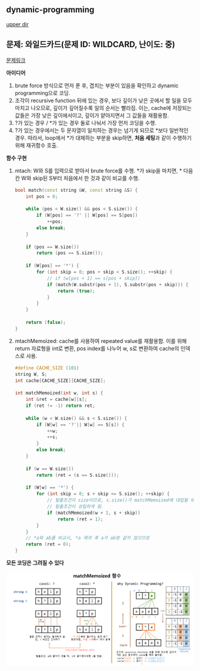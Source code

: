 ## dynamic-programming
[upper dir](../)

## 문제: 와일드카드(문제 ID: WILDCARD, 난이도: 중)
[문제링크](https://algospot.com/judge/problem/read/WILDCARD)

**아이디어**  
1. brute force 방식으로 먼저 푼 후, 겹치는 부분이 있음을 확인하고 dynamic programming으로 코딩.
2. 조각이 recursive function 뒤에 있는 경우, 보다 깊이가 낮은 곳에서 할 일을 모두 마치고 나오므로, 깊이가 깊어질수록 일의 순서는 빨라짐. 이는, cache에 저장되는 값들은 가장 낮은 깊이에서이고, 깊이가 얕아지면서 그 값들을 재활용함.
3. ?가 있는 경우 / *가 있는 경우 둘로 나눠서 가장 먼저 코딩을 수행.
4. ?가 있는 경우에서는 두 문자열이 일치하는 경우는 넘기게 되므로 *보다 일반적인 경우. 따라서, loop에서 *가 대체하는 부분을 skip하면, **처음 세팅**과 같이 수행하기 위해 재귀함수 호출.

**함수 구현**

1. mtach: W와 S를 입력으로 받아서 brute force를 수행. *가 skip을 마치면, * 다음칸 W와 skip된 S부터 처음에서 한 것과 같이 비교를 수행.  
	```cpp
	bool match(const string &W, const string &S) {
		int pos = 0;

		while (pos < W.size() && pos < S.size()) {
			if (W[pos] == '?' || W[pos] == S[pos])	
				++pos;
			else break;
		}

		if (pos == W.size())
			return (pos == S.size());
		
		if (W[pos] == '*') {
			for (int skip = 0; pos + skip < S.size(); ++skip) {
				// if (w[pos + 1] == s[pos + skip])
				if (match(W.substr(pos + 1), S.substr(pos + skip))) {
					return (true);
				}
			}
		}

		return (false);
	}
	```

2. mtachMemoized: cache를 사용하여 repeated value를 재활용함. 이를 위해 return 자료형을 int로 변환, pos index를 나누어 w, s로 변환하여 cache의 인덱스로 사용. 

	```cpp
	#define CACHE_SIZE (101)
	string W, S;
	int cache[CACHE_SIZE][CACHE_SIZE];

	int matchMemoized(int w, int s) {
		int &ret = cache[w][s];
		if (ret != -1) return ret;
		
		while (w < W.size() && s < S.size()) {
			if (W[w] == '?'|| W[w] == S[s]) {
				++w;
				++s;
			}
			else break;
		}
		
		if (w == W.size())
			return (ret = (s == S.size()));

		if (W[w] == '*') {
			for (int skip = 0; s + skip <= S.size(); ++skip) {
				// 탈출조건이 size이므로, s.size()가 matchMemoized에 대입될 때,
				// 탈출조건이 성립하게 됨.
				if (matchMemoized(w + 1, s + skip))
					return (ret = 1);
			}
		}
		// *a와 ab를 비교시, *a 재귀 후 a가 ab랑 같지 않으므로
		return (ret = 0);
	}
	```

**모든 코딩은 그려질 수 있다**  
<p align="center">
    <img src="./Algorithm.png" alt="Algorithm">
</p>
